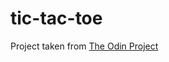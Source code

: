 # tic-tac-toe  
Project taken from [The Odin Project](https://www.theodinproject.com/courses/javascript/lessons/tic-tac-toe-javascript?ref=lnav)
